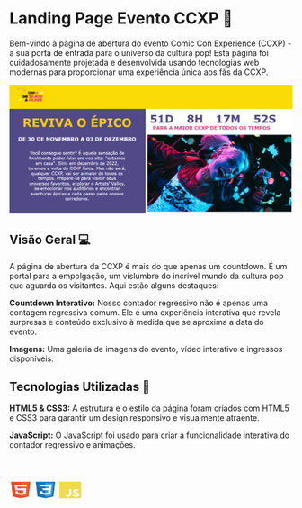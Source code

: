 # Landing Page Evento CCXP 📢

Bem-vindo à página de abertura do evento Comic Con Experience (CCXP) - a sua porta de entrada para o universo da cultura pop! Esta página foi cuidadosamente projetada e desenvolvida usando tecnologias web modernas para proporcionar uma experiência única aos fãs da CCXP.

<img src="./img/ccxp-2023.png" width="600px" alt="ERROR">

## Visão Geral 💻

A página de abertura da CCXP é mais do que apenas um countdown. É um portal para a empolgação, um vislumbre do incrível mundo da cultura pop que aguarda os visitantes. Aqui estão alguns destaques:

<b>Countdown Interativo:</b> Nosso contador regressivo não é apenas uma contagem regressiva comum. Ele é uma experiência interativa que revela surpresas e conteúdo exclusivo à medida que se aproxima a data do evento.

<b>Imagens:</b> Uma galeria de imagens do evento, vídeo interativo e ingressos disponíveis.


## Tecnologias Utilizadas 📌

<b>HTML5 & CSS3:</b> A estrutura e o estilo da página foram criados com HTML5 e CSS3 para garantir um design responsivo e visualmente atraente.

<b>JavaScript:</b> O JavaScript foi usado para criar a funcionalidade interativa do contador regressivo e animações.

#

<div style="display: inline_block"><br>
  <img align="center" alt="Rafa-HTML" height="30" width="40" src="https://raw.githubusercontent.com/devicons/devicon/master/icons/html5/html5-original.svg">
  <img align="center" alt="Rafa-CSS" height="30" width="40" src="https://raw.githubusercontent.com/devicons/devicon/master/icons/css3/css3-original.svg">
  <img align="center" alt="Rafa-Js" height="30" width="40" src="https://raw.githubusercontent.com/devicons/devicon/master/icons/javascript/javascript-plain.svg">
</div>





